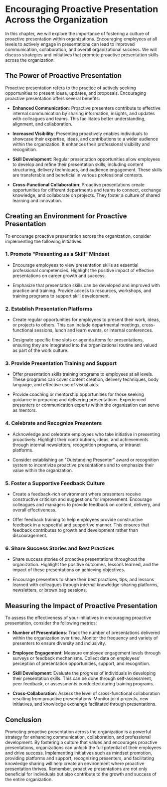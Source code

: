 Encouraging Proactive Presentation Across the Organization
===================================================================

In this chapter, we will explore the importance of fostering a culture of proactive presentation within organizations. Encouraging employees at all levels to actively engage in presentations can lead to improved communication, collaboration, and overall organizational success. We will discuss strategies and initiatives that promote proactive presentation skills across the organization.

**The Power of Proactive Presentation**
---------------------------------------

Proactive presentation refers to the practice of actively seeking opportunities to present ideas, updates, and proposals. Encouraging proactive presentation offers several benefits:

* **Enhanced Communication**: Proactive presenters contribute to effective internal communication by sharing information, insights, and updates with colleagues and teams. This facilitates better understanding, alignment, and collaboration.

* **Increased Visibility**: Presenting proactively enables individuals to showcase their expertise, ideas, and contributions to a wider audience within the organization. It enhances their professional visibility and recognition.

* **Skill Development**: Regular presentation opportunities allow employees to develop and refine their presentation skills, including content structuring, delivery techniques, and audience engagement. These skills are transferable and beneficial in various professional contexts.

* **Cross-Functional Collaboration**: Proactive presentations create opportunities for different departments and teams to connect, exchange knowledge, and collaborate on projects. They foster a culture of shared learning and innovation.

**Creating an Environment for Proactive Presentation**
------------------------------------------------------

To encourage proactive presentation across the organization, consider implementing the following initiatives:

### **1. Promote "Presenting as a Skill" Mindset**

* Encourage employees to view presentation skills as essential professional competencies. Highlight the positive impact of effective presentations on career growth and success.

* Emphasize that presentation skills can be developed and improved with practice and training. Provide access to resources, workshops, and training programs to support skill development.

### **2. Establish Presentation Platforms**

* Create regular opportunities for employees to present their work, ideas, or projects to others. This can include departmental meetings, cross-functional sessions, lunch and learn events, or internal conferences.

* Designate specific time slots or agenda items for presentations, ensuring they are integrated into the organizational routine and valued as part of the work culture.

### **3. Provide Presentation Training and Support**

* Offer presentation skills training programs to employees at all levels. These programs can cover content creation, delivery techniques, body language, and effective use of visual aids.

* Provide coaching or mentorship opportunities for those seeking guidance in preparing and delivering presentations. Experienced presenters or communication experts within the organization can serve as mentors.

### **4. Celebrate and Recognize Presenters**

* Acknowledge and celebrate employees who take initiative in presenting proactively. Highlight their contributions, ideas, and achievements through internal newsletters, recognition programs, or intranet platforms.

* Consider establishing an "Outstanding Presenter" award or recognition system to incentivize proactive presentations and to emphasize their value within the organization.

### **5. Foster a Supportive Feedback Culture**

* Create a feedback-rich environment where presenters receive constructive criticism and suggestions for improvement. Encourage colleagues and managers to provide feedback on content, delivery, and overall effectiveness.

* Offer feedback training to help employees provide constructive feedback in a respectful and supportive manner. This ensures that feedback contributes to growth and development rather than discouragement.

### **6. Share Success Stories and Best Practices**

* Share success stories of proactive presentations throughout the organization. Highlight the positive outcomes, lessons learned, and the impact of these presentations on achieving objectives.

* Encourage presenters to share their best practices, tips, and lessons learned with colleagues through internal knowledge-sharing platforms, newsletters, or brown bag sessions.

**Measuring the Impact of Proactive Presentation**
--------------------------------------------------

To assess the effectiveness of your initiatives in encouraging proactive presentation, consider the following metrics:

* **Number of Presentations**: Track the number of presentations delivered within the organization over time. Monitor the frequency and variety of presenters to ensure diversity and inclusivity.

* **Employee Engagement**: Measure employee engagement levels through surveys or feedback mechanisms. Collect data on employees' perception of presentation opportunities, support, and recognition.

* **Skill Development**: Evaluate the progress of individuals in developing their presentation skills. This can be done through self-assessment, peer feedback, or assessments conducted during training programs.

* **Cross-Collaboration**: Assess the level of cross-functional collaboration resulting from proactive presentations. Monitor joint projects, new initiatives, and knowledge exchange facilitated through presentations.

**Conclusion**
--------------

Promoting proactive presentation across the organization is a powerful strategy for enhancing communication, collaboration, and professional development. By fostering a culture that values and encourages proactive presentations, organizations can unlock the full potential of their employees and drive success. Implementing initiatives such as mindset promotion, providing platforms and support, recognizing presenters, and facilitating knowledge sharing will help create an environment where proactive presentation thrives. Remember, proactive presentations are not only beneficial for individuals but also contribute to the growth and success of the entire organization.
